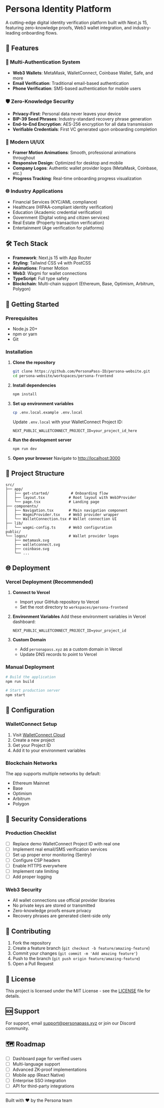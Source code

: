 # Persona Identity Platform

A cutting-edge digital identity verification platform built with Next.js 15, featuring zero-knowledge proofs, Web3 wallet integration, and industry-leading onboarding flows.

## 🚀 Features

### 🔐 Multi-Authentication System
- **Web3 Wallets**: MetaMask, WalletConnect, Coinbase Wallet, Safe, and more
- **Email Verification**: Traditional email-based authentication
- **Phone Verification**: SMS-based authentication for mobile users

### 🛡️ Zero-Knowledge Security
- **Privacy-First**: Personal data never leaves your device
- **BIP-39 Seed Phrases**: Industry-standard recovery phrase generation
- **End-to-End Encryption**: AES-256 encryption for all data transmission
- **Verifiable Credentials**: First VC generated upon onboarding completion

### 🎨 Modern UI/UX
- **Framer Motion Animations**: Smooth, professional animations throughout
- **Responsive Design**: Optimized for desktop and mobile
- **Company Logos**: Authentic wallet provider logos (MetaMask, Coinbase, etc.)
- **Progress Tracking**: Real-time onboarding progress visualization

### 🌐 Industry Applications
- Financial Services (KYC/AML compliance)
- Healthcare (HIPAA-compliant identity verification)
- Education (Academic credential verification)
- Government (Digital voting and citizen services)
- Real Estate (Property transaction verification)
- Entertainment (Age verification for platforms)

## 🛠️ Tech Stack

- **Framework**: Next.js 15 with App Router
- **Styling**: Tailwind CSS v4 with PostCSS
- **Animations**: Framer Motion
- **Web3**: Wagmi for wallet connections
- **TypeScript**: Full type safety
- **Blockchain**: Multi-chain support (Ethereum, Base, Optimism, Arbitrum, Polygon)

## 🚀 Getting Started

### Prerequisites
- Node.js 20+ 
- npm or yarn
- Git

### Installation

1. **Clone the repository**
   ```bash
   git clone https://github.com/PersonaPass-ID/persona-website.git
   cd persona-website/workspaces/persona-frontend
   ```

2. **Install dependencies**
   ```bash
   npm install
   ```

3. **Set up environment variables**
   ```bash
   cp .env.local.example .env.local
   ```
   
   Update `.env.local` with your WalletConnect Project ID:
   ```env
   NEXT_PUBLIC_WALLETCONNECT_PROJECT_ID=your_project_id_here
   ```

4. **Run the development server**
   ```bash
   npm run dev
   ```

5. **Open your browser**
   Navigate to [http://localhost:3000](http://localhost:3000)

## 📁 Project Structure

```
src/
├── app/
│   ├── get-started/          # Onboarding flow
│   ├── layout.tsx           # Root layout with Web3Provider
│   └── page.tsx             # Landing page
├── components/
│   ├── Navigation.tsx       # Main navigation component
│   ├── WagmiProvider.tsx    # Web3 provider wrapper
│   └── WalletConnection.tsx # Wallet connection UI
├── lib/
│   └── wagmi-config.ts      # Web3 configuration
public/
└── logos/                   # Wallet provider logos
    ├── metamask.svg
    ├── walletconnect.svg
    ├── coinbase.svg
    └── ...
```

## 🌐 Deployment

### Vercel Deployment (Recommended)

1. **Connect to Vercel**
   - Import your GitHub repository to Vercel
   - Set the root directory to `workspaces/persona-frontend`

2. **Environment Variables**
   Add these environment variables in Vercel dashboard:
   ```
   NEXT_PUBLIC_WALLETCONNECT_PROJECT_ID=your_project_id
   ```

3. **Custom Domain**
   - Add `personapass.xyz` as a custom domain in Vercel
   - Update DNS records to point to Vercel

### Manual Deployment

```bash
# Build the application
npm run build

# Start production server
npm start
```

## 🔧 Configuration

### WalletConnect Setup
1. Visit [WalletConnect Cloud](https://cloud.walletconnect.com/)
2. Create a new project
3. Get your Project ID
4. Add it to your environment variables

### Blockchain Networks
The app supports multiple networks by default:
- Ethereum Mainnet
- Base
- Optimism
- Arbitrum
- Polygon

## 🚨 Security Considerations

### Production Checklist
- [ ] Replace demo WalletConnect Project ID with real one
- [ ] Implement real email/SMS verification services
- [ ] Set up proper error monitoring (Sentry)
- [ ] Configure CSP headers
- [ ] Enable HTTPS everywhere
- [ ] Implement rate limiting
- [ ] Add proper logging

### Web3 Security
- All wallet connections use official provider libraries
- No private keys are stored or transmitted
- Zero-knowledge proofs ensure privacy
- Recovery phrases are generated client-side only

## 🤝 Contributing

1. Fork the repository
2. Create a feature branch (`git checkout -b feature/amazing-feature`)
3. Commit your changes (`git commit -m 'Add amazing feature'`)
4. Push to the branch (`git push origin feature/amazing-feature`)
5. Open a Pull Request

## 📝 License

This project is licensed under the MIT License - see the [LICENSE](LICENSE) file for details.

## 🆘 Support

For support, email support@personapass.xyz or join our Discord community.

## 🗺️ Roadmap

- [ ] Dashboard page for verified users
- [ ] Multi-language support
- [ ] Advanced ZK-proof implementations
- [ ] Mobile app (React Native)
- [ ] Enterprise SSO integration
- [ ] API for third-party integrations

---

Built with ❤️ by the Persona team
